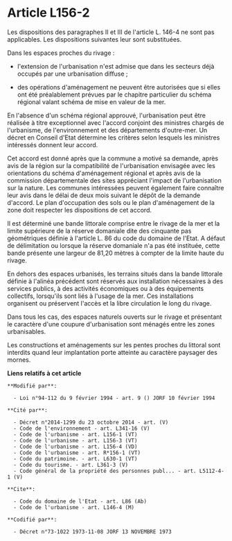 # Article L156-2

Les dispositions des paragraphes II et III de l'article L. 146-4 ne sont pas applicables. Les dispositions suivantes leur
sont substituées.

Dans les espaces proches du rivage :

- l'extension de l'urbanisation n'est admise que dans les secteurs déjà occupés par une urbanisation diffuse ;

- des opérations d'aménagement ne peuvent être autorisées que si elles ont été préalablement prévues par le chapitre
particulier du schéma régional valant schéma de mise en valeur de la mer.

En l'absence d'un schéma régional approuvé, l'urbanisation peut être réalisée à titre exceptionnel avec l'accord conjoint des
ministres chargés de l'urbanisme, de l'environnement et des départements d'outre-mer. Un décret en Conseil d'Etat détermine
les critères selon lesquels les ministres intéressés donnent leur accord.

Cet accord est donné après que la commune a motivé sa demande, après avis de la région sur la compatibilité de l'urbanisation
envisagée avec les orientations du schéma d'aménagement régional et après avis de la commission départementale des sites
appréciant l'impact de l'urbanisation sur la nature. Les communes intéressées peuvent également faire connaître leur avis
dans le délai de deux mois suivant le dépôt de la demande d'accord. Le plan d'occupation des sols ou le plan d'aménagement de
la zone doit respecter les dispositions de cet accord.

Il est déterminé une bande littorale comprise entre le rivage de la mer et la limite supérieure de la réserve domaniale dite
des cinquante pas géométriques définie à l'article L. 86 du code du domaine de l'Etat. A défaut de délimitation ou lorsque la
réserve domaniale n'a pas été instituée, cette bande présente une largeur de 81,20 mètres à compter de la limite haute du
rivage.

En dehors des espaces urbanisés, les terrains situés dans la bande littorale définie à l'alinéa précédent sont réservés aux
installation nécessaires à des services publics, à des activités économiques ou à des équipements collectifs, lorsqu'ils sont
liés à l'usage de la mer. Ces installations organisent ou préservent l'accès et la libre circulation le long du rivage.

Dans tous les cas, des espaces naturels ouverts sur le rivage et présentant le caractère d'une coupure d'urbanisation sont
ménagés entre les zones urbanisables.

Les constructions et aménagements sur les pentes proches du littoral sont interdits quand leur implantation porte atteinte au
caractère paysager des mornes.

**Liens relatifs à cet article**

	**Modifié par**:

	  - Loi n°94-112 du 9 février 1994 - art. 9 () JORF 10 février 1994

	**Cité par**:

	  - Décret n°2014-1299 du 23 octobre 2014 - art. (V)
	  - Code de l'environnement - art. L341-16 (V)
	  - Code de l'urbanisme - art. L156-1 (VT)
	  - Code de l'urbanisme - art. L156-3 (VT)
	  - Code de l'urbanisme - art. L156-4 (VD)
	  - Code de l'urbanisme - art. R*156-1 (VT)
	  - Code du patrimoine. - art. L630-1 (VT)
	  - Code du tourisme. - art. L361-3 (V)
	  - Code général de la propriété des personnes publ... - art. L5112-4-1 (V)

	**Cite**:

	  - Code du domaine de l'Etat - art. L86 (Ab)
	  - Code de l'urbanisme - art. L146-4 (M)

	**Codifié par**:

	  - Décret n°73-1022 1973-11-08 JORF 13 NOVEMBRE 1973
